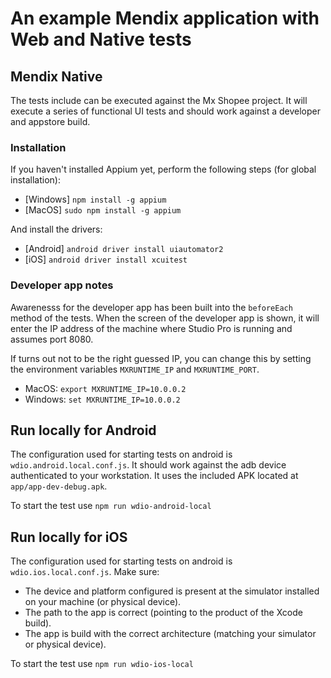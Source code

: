 # An example Mendix application with Web and Native tests

## Mendix Native
The tests include can be executed against the Mx Shopee project.
It will execute a series of functional UI tests and should work against a developer and appstore build.

### Installation
If you haven't installed Appium yet, perform the following steps (for global installation):
- [Windows] `npm install -g appium`
- [MacOS] `sudo npm install -g appium`

And install the drivers:
- [Android] `android driver install uiautomator2`
- [iOS] `android driver install xcuitest`

### Developer app notes
Awarenesss for the developer app has been built into the `beforeEach` method of the tests. When the screen of the developer app is shown, it will enter the IP address of the machine where Studio Pro is running and assumes port 8080.

If turns out not to be the right guessed IP, you can change this by setting the environment variables `MXRUNTIME_IP` and `MXRUNTIME_PORT`.

- MacOS: `export MXRUNTIME_IP=10.0.0.2`
- Windows: `set MXRUNTIME_IP=10.0.0.2`

## Run locally for Android
The configuration used for starting tests on android is `wdio.android.local.conf.js`. It should work against the adb device authenticated to your workstation.
It uses the included APK located at `app/app-dev-debug.apk`. 

To start the test use `npm run wdio-android-local`

## Run locally for iOS
The configuration used for starting tests on android is `wdio.ios.local.conf.js`. 
Make sure:
- The device and platform configured is present at the simulator installed on your machine (or physical device).
- The path to the app is correct (pointing to the product of the Xcode build).
- The app is build with the correct architecture (matching your simulator or physical device).

To start the test use `npm run wdio-ios-local`

